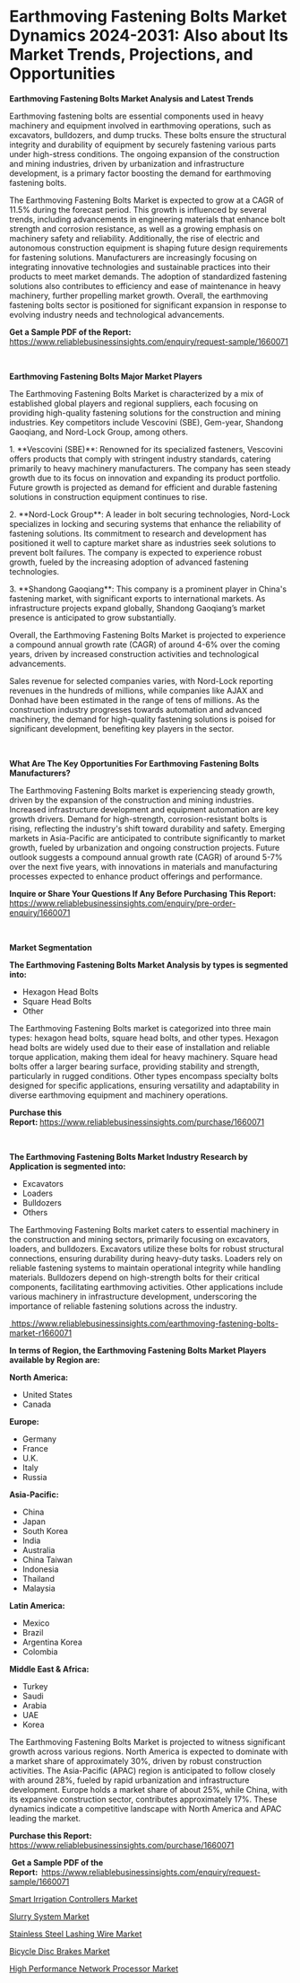 <p><h1>Earthmoving Fastening Bolts Market Dynamics 2024-2031: Also about Its Market Trends, Projections, and Opportunities</h1></p><p><strong>Earthmoving Fastening Bolts Market Analysis and Latest Trends</strong></p>
<p><p>Earthmoving fastening bolts are essential components used in heavy machinery and equipment involved in earthmoving operations, such as excavators, bulldozers, and dump trucks. These bolts ensure the structural integrity and durability of equipment by securely fastening various parts under high-stress conditions. The ongoing expansion of the construction and mining industries, driven by urbanization and infrastructure development, is a primary factor boosting the demand for earthmoving fastening bolts.</p><p>The Earthmoving Fastening Bolts Market is expected to grow at a CAGR of 11.5% during the forecast period. This growth is influenced by several trends, including advancements in engineering materials that enhance bolt strength and corrosion resistance, as well as a growing emphasis on machinery safety and reliability. Additionally, the rise of electric and autonomous construction equipment is shaping future design requirements for fastening solutions. Manufacturers are increasingly focusing on integrating innovative technologies and sustainable practices into their products to meet market demands. The adoption of standardized fastening solutions also contributes to efficiency and ease of maintenance in heavy machinery, further propelling market growth. Overall, the earthmoving fastening bolts sector is positioned for significant expansion in response to evolving industry needs and technological advancements.</p></p>
<p><strong>Get a Sample PDF of the Report:&nbsp;</strong> <a href="https://www.reliablebusinessinsights.com/enquiry/request-sample/1660071?utm_campaign=1138&utm_medium=2&utm_source=Github&utm_content=ia&utm_term=26102024&utm_id=earthmoving-fastening-bolts">https://www.reliablebusinessinsights.com/enquiry/request-sample/1660071</a></p>
<p>&nbsp;</p>
<p><strong>Earthmoving Fastening Bolts Major Market Players</strong></p>
<p><p>The Earthmoving Fastening Bolts Market is characterized by a mix of established global players and regional suppliers, each focusing on providing high-quality fastening solutions for the construction and mining industries. Key competitors include Vescovini (SBE), Gem-year, Shandong Gaoqiang, and Nord-Lock Group, among others.</p><p>1. **Vescovini (SBE)**: Renowned for its specialized fasteners, Vescovini offers products that comply with stringent industry standards, catering primarily to heavy machinery manufacturers. The company has seen steady growth due to its focus on innovation and expanding its product portfolio. Future growth is projected as demand for efficient and durable fastening solutions in construction equipment continues to rise.</p><p>2. **Nord-Lock Group**: A leader in bolt securing technologies, Nord-Lock specializes in locking and securing systems that enhance the reliability of fastening solutions. Its commitment to research and development has positioned it well to capture market share as industries seek solutions to prevent bolt failures. The company is expected to experience robust growth, fueled by the increasing adoption of advanced fastening technologies.</p><p>3. **Shandong Gaoqiang**: This company is a prominent player in China's fastening market, with significant exports to international markets. As infrastructure projects expand globally, Shandong Gaoqiang’s market presence is anticipated to grow substantially. </p><p>Overall, the Earthmoving Fastening Bolts Market is projected to experience a compound annual growth rate (CAGR) of around 4-6% over the coming years, driven by increased construction activities and technological advancements.</p><p>Sales revenue for selected companies varies, with Nord-Lock reporting revenues in the hundreds of millions, while companies like AJAX and Donhad have been estimated in the range of tens of millions. As the construction industry progresses towards automation and advanced machinery, the demand for high-quality fastening solutions is poised for significant development, benefiting key players in the sector.</p></p>
<p>&nbsp;</p>
<p><strong>What Are The Key Opportunities For Earthmoving Fastening Bolts Manufacturers?</strong></p>
<p><p>The Earthmoving Fastening Bolts market is experiencing steady growth, driven by the expansion of the construction and mining industries. Increased infrastructure development and equipment automation are key growth drivers. Demand for high-strength, corrosion-resistant bolts is rising, reflecting the industry's shift toward durability and safety. Emerging markets in Asia-Pacific are anticipated to contribute significantly to market growth, fueled by urbanization and ongoing construction projects. Future outlook suggests a compound annual growth rate (CAGR) of around 5-7% over the next five years, with innovations in materials and manufacturing processes expected to enhance product offerings and performance.</p></p>
<p><strong>Inquire or Share Your Questions If Any Before Purchasing This Report:</strong> <a href="https://www.reliablebusinessinsights.com/enquiry/pre-order-enquiry/1660071?utm_campaign=1138&utm_medium=2&utm_source=Github&utm_content=ia&utm_term=26102024&utm_id=earthmoving-fastening-bolts">https://www.reliablebusinessinsights.com/enquiry/pre-order-enquiry/1660071</a></p>
<p>&nbsp;</p>
<p><strong>Market Segmentation</strong></p>
<p><strong>The Earthmoving Fastening Bolts Market Analysis by types is segmented into:</strong></p>
<p><ul><li>Hexagon Head Bolts</li><li>Square Head Bolts</li><li>Other</li></ul></p>
<p><p>The Earthmoving Fastening Bolts market is categorized into three main types: hexagon head bolts, square head bolts, and other types. Hexagon head bolts are widely used due to their ease of installation and reliable torque application, making them ideal for heavy machinery. Square head bolts offer a larger bearing surface, providing stability and strength, particularly in rugged conditions. Other types encompass specialty bolts designed for specific applications, ensuring versatility and adaptability in diverse earthmoving equipment and machinery operations.</p></p>
<p><strong>Purchase this Report:&nbsp;</strong><a href="https://www.reliablebusinessinsights.com/purchase/1660071?utm_campaign=1138&utm_medium=2&utm_source=Github&utm_content=ia&utm_term=26102024&utm_id=earthmoving-fastening-bolts">https://www.reliablebusinessinsights.com/purchase/1660071</a></p>
<p>&nbsp;</p>
<p><strong>The Earthmoving Fastening Bolts Market Industry Research by Application is segmented into:</strong></p>
<p><ul><li>Excavators</li><li>Loaders</li><li>Bulldozers</li><li>Others</li></ul></p>
<p><p>The Earthmoving Fastening Bolts market caters to essential machinery in the construction and mining sectors, primarily focusing on excavators, loaders, and bulldozers. Excavators utilize these bolts for robust structural connections, ensuring durability during heavy-duty tasks. Loaders rely on reliable fastening systems to maintain operational integrity while handling materials. Bulldozers depend on high-strength bolts for their critical components, facilitating earthmoving activities. Other applications include various machinery in infrastructure development, underscoring the importance of reliable fastening solutions across the industry.</p></p>
<p><a href="https://www.reliablebusinessinsights.com/earthmoving-fastening-bolts-market-r1660071?utm_campaign=1138&utm_medium=2&utm_source=Github&utm_content=ia&utm_term=26102024&utm_id=earthmoving-fastening-bolts">&nbsp;https://www.reliablebusinessinsights.com/earthmoving-fastening-bolts-market-r1660071</a></p>
<p><strong>In terms of Region, the Earthmoving Fastening Bolts Market Players available by Region are:</strong></p>
<p>
    <p> <strong> North America: </strong>
        <ul>
            <li>United States</li>
            <li>Canada</li>
        </ul>
        </p> 
    <p> <strong> Europe: </strong>
        <ul>
            <li>Germany</li>
            <li>France</li>
            <li>U.K.</li>
            <li>Italy</li>
            <li>Russia</li>
        </ul>
        </p> 
    <p> <strong> Asia-Pacific: </strong>
        <ul>
            <li>China</li>
            <li>Japan</li>
            <li>South Korea</li>
            <li>India</li>
            <li>Australia</li>
            <li>China Taiwan</li>
            <li>Indonesia</li>
            <li>Thailand</li>
            <li>Malaysia</li>
        </ul>
        </p> 
    <p> <strong> Latin America: </strong>
        <ul>
            <li>Mexico</li>
            <li>Brazil</li>
            <li>Argentina Korea</li>
            <li>Colombia</li>
        </ul>
        </p> 
    <p> <strong> Middle East & Africa: </strong>
        <ul>
            <li>Turkey</li>
            <li>Saudi</li>
            <li>Arabia</li>
            <li>UAE</li>
            <li>Korea</li>
        </ul>
    </p>
    </p>
<p><p>The Earthmoving Fastening Bolts Market is projected to witness significant growth across various regions. North America is expected to dominate with a market share of approximately 30%, driven by robust construction activities. The Asia-Pacific (APAC) region is anticipated to follow closely with around 28%, fueled by rapid urbanization and infrastructure development. Europe holds a market share of about 25%, while China, with its expansive construction sector, contributes approximately 17%. These dynamics indicate a competitive landscape with North America and APAC leading the market.</p></p>
<p><strong>Purchase this Report: </strong><a href="https://www.reliablebusinessinsights.com/purchase/1660071?utm_campaign=1138&utm_medium=2&utm_source=Github&utm_content=ia&utm_term=26102024&utm_id=earthmoving-fastening-bolts">https://www.reliablebusinessinsights.com/purchase/1660071</a></p>
<p>&nbsp;<strong>Get a Sample PDF of the Report:&nbsp;&nbsp;</strong><a href="https://www.reliablebusinessinsights.com/enquiry/request-sample/1660071?utm_campaign=1138&utm_medium=2&utm_source=Github&utm_content=ia&utm_term=26102024&utm_id=earthmoving-fastening-bolts">https://www.reliablebusinessinsights.com/enquiry/request-sample/1660071</a></p>
<p><strong></strong></p>
<p><p><a href="https://issuu.com/reportprime-2/docs/smart-irrigation-controllers-market_e4985dfc1db7ea?utm_campaign=1138&utm_medium=2&utm_source=Github&utm_content=ia&utm_term=26102024&utm_id=earthmoving-fastening-bolts">Smart Irrigation Controllers Market</a></p><p><a href="https://issuu.com/reportprime-2/docs/slurry-system-market-size-2030.pptx_0756ea1926c4be?utm_campaign=1138&utm_medium=2&utm_source=Github&utm_content=ia&utm_term=26102024&utm_id=earthmoving-fastening-bolts">Slurry System Market</a></p><p><a href="https://medium.com/@kucerauknoblin5/decoding-stainless-steel-lashing-wire-industry-dynamics-and-strategic-imperatives-2024-2031-3b6d0b1b3e3c?utm_campaign=1138&utm_medium=2&utm_source=Github&utm_content=ia&utm_term=26102024&utm_id=earthmoving-fastening-bolts">Stainless Steel Lashing Wire Market</a></p><p><a href="https://www.linkedin.com/pulse/comprehensive-bicycle-disc-brakes-market-report-segmentation-type-pgngf?utm_campaign=1138&utm_medium=2&utm_source=Github&utm_content=ia&utm_term=26102024&utm_id=earthmoving-fastening-bolts">Bicycle Disc Brakes Market</a></p><p><a href="https://github.com/khloet8sawender/Market-Research-Report-List-1/blob/main/high-performance-network-processor-market.md?utm_campaign=1138&utm_medium=2&utm_source=Github&utm_content=ia&utm_term=26102024&utm_id=earthmoving-fastening-bolts">High Performance Network Processor Market</a></p></p>